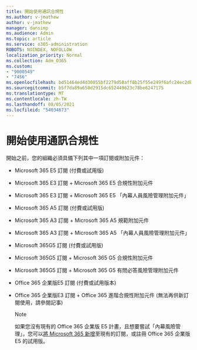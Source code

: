 ```yaml
---
title: 開始使用通訊合規性
ms.author: v-jmathew
author: v-jmathew
manager: dansimp
ms.audience: Admin
ms.topic: article
ms.service: o365-administration
ROBOTS: NOINDEX, NOFOLLOW
localization_priority: Normal
ms.collection: Adm_O365
ms.custom:
- "9000549"
- "7456"
ms.openlocfilehash: bd51464ed4d30055bf2279d58aff8b25f55e249f6afc24ec2db227a1e9bdfbad
ms.sourcegitcommit: b5f7da89a650d2915dc652449623c78be6247175
ms.translationtype: MT
ms.contentlocale: zh-TW
ms.lasthandoff: 08/05/2021
ms.locfileid: "54034673"
---
```

# <a name="get-started-with-communication-compliance"></a>開始使用通訊合規性

開始之前，您的組織必須具備下列其中一項訂閱或附加元件：

* Microsoft 365 E5 訂閱 (付費或試用版) 
* Microsoft 365 E3 訂閱 + Microsoft 365 E5 合規性附加元件
* Microsoft 365 E3 訂閱 + Microsoft 365 E5 「內幕人員風險管理附加元件」
* Microsoft 365 A5 訂閱 (付費或試用版) 
* Microsoft 365 A3 訂閱 + Microsoft 365 A5 規範附加元件
* Microsoft 365 A3 訂閱 + Microsoft 365 A5 「內幕人員風險管理附加元件」
* Microsoft 365G5 訂閱 (付費或試用版) 
* Microsoft 365G5 訂閱 + Microsoft 365 G5 合規性附加元件
* Microsoft 365G5 訂閱 + Microsoft 365 G5 有問必答風險管理附加元件
* Office 365 企業版E5 訂閱 (付費或試用版本) 
* Office 365 企業版E3 訂閱 + Office 365 進階合規性附加元件 (無法再供新訂閱使用，請參閱記事) 

    > [!NOTE]
    > 如果您沒有現有的 Office 365 企業版 E5 計畫，且想要嘗試「內幕風險管理」，您可以[將 Microsoft 365 新增](https://go.microsoft.com/fwlink/?linkid=2130508)至現有的訂閱，或註冊 Office 365 企業版 E5 的試用版。
